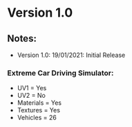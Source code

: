 # Version 1.0

## Notes:
- Version 1.0: 19/01/2021: Initial Release

### Extreme Car Driving Simulator:
- UV1 = Yes
- UV2 = No
- Materials = Yes
- Textures = Yes
- Vehicles = 26
